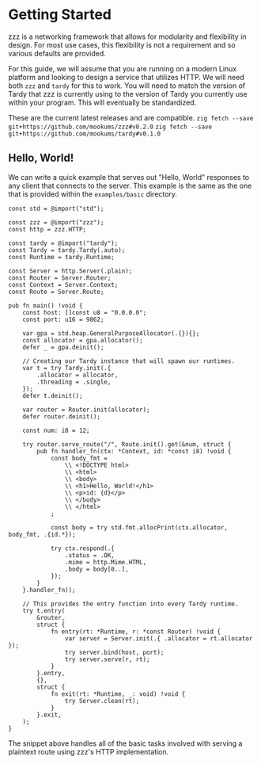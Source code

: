 # Getting Started
zzz is a networking framework that allows for modularity and flexibility in design. For most use cases, this flexibility is not a requirement and so various defaults are provided.

For this guide, we will assume that you are running on a modern Linux platform and looking to design a service that utilizes HTTP. We will need both `zzz` and `tardy` for this to work.
You will need to match the version of Tardy that zzz is currently using to the version of Tardy you currently use within your program. This will eventually be standardized.

These are the current latest releases and are compatible.
`zig fetch --save git+https://github.com/mookums/zzz#v0.2.0`
`zig fetch --save git+https://github.com/mookums/tardy#v0.1.0`

## Hello, World!
We can write a quick example that serves out "Hello, World" responses to any client that connects to the server. This example is the same as the one that is provided within the `examples/basic` directory.

```zig
const std = @import("std");

const zzz = @import("zzz");
const http = zzz.HTTP;

const tardy = @import("tardy");
const Tardy = tardy.Tardy(.auto);
const Runtime = tardy.Runtime;

const Server = http.Server(.plain);
const Router = Server.Router;
const Context = Server.Context;
const Route = Server.Route;

pub fn main() !void {
    const host: []const u8 = "0.0.0.0";
    const port: u16 = 9862;

    var gpa = std.heap.GeneralPurposeAllocator(.{}){};
    const allocator = gpa.allocator();
    defer _ = gpa.deinit();

    // Creating our Tardy instance that will spawn our runtimes.
    var t = try Tardy.init(.{
        .allocator = allocator,
        .threading = .single,
    });
    defer t.deinit();

    var router = Router.init(allocator);
    defer router.deinit();

    const num: i8 = 12;

    try router.serve_route("/", Route.init().get(&num, struct {
        pub fn handler_fn(ctx: *Context, id: *const i8) !void {
            const body_fmt =
                \\ <!DOCTYPE html>
                \\ <html>
                \\ <body>
                \\ <h1>Hello, World!</h1>
                \\ <p>id: {d}</p>
                \\ </body>
                \\ </html>
            ;

            const body = try std.fmt.allocPrint(ctx.allocator, body_fmt, .{id.*});

            try ctx.respond(.{
                .status = .OK,
                .mime = http.Mime.HTML,
                .body = body[0..],
            });
        }
    }.handler_fn));

    // This provides the entry function into every Tardy runtime.
    try t.entry(
        &router,
        struct {
            fn entry(rt: *Runtime, r: *const Router) !void {
                var server = Server.init(.{ .allocator = rt.allocator });
                try server.bind(host, port);
                try server.serve(r, rt);
            }
        }.entry,
        {},
        struct {
            fn exit(rt: *Runtime, _: void) !void {
                try Server.clean(rt);
            }
        }.exit,
    );
}
```

The snippet above handles all of the basic tasks involved with serving a plaintext route using zzz's HTTP implementation. 
